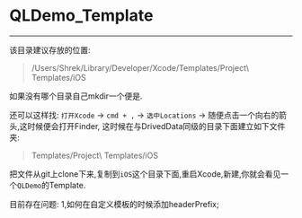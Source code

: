 # QLDemo_Template

***
该目录建议存放的位置:
> /Users/Shrek/Library/Developer/Xcode/Templates/Project\ Templates/iOS

如果没有哪个目录自己mkdir一个便是.

还可以这样找:
`打开Xcode` -> `cmd + ,` -> `选中Locations` -> 随便点击一个向右的箭头,这时候便会打开Finder,
这时候在与DrivedData同级的目录下面建立如下文件夹:
> Templates/Project\ Templates/iOS

把文件从git上clone下来,复制到`iOS`这个目录下面,重启Xcode,新建,你就会看见一个`QLDemo`的Template.

目前存在问题:
1,如何在自定义模板的时候添加headerPrefix;
